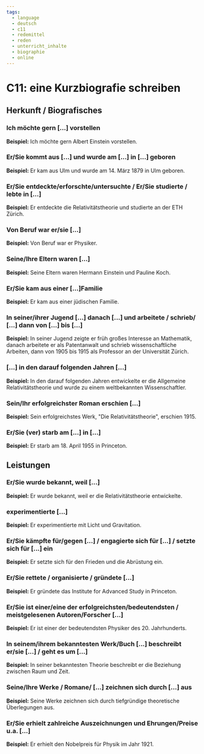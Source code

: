 ```yaml
---
tags:
  - language
  - deutsch
  - c11
  - redemittel
  - reden
  - unterricht_inhalte
  - biographie
  - online
---
```



# C11: eine Kurzbiografie schreiben

## Herkunft / Biografisches

### Ich möchte gern [...] vorstellen

__Beispiel:__ Ich möchte gern Albert Einstein vorstellen.

### Er/Sie kommt aus [...] und wurde am [...] in [...] geboren

__Beispiel:__ Er kam aus Ulm und wurde am 14. März 1879 in Ulm geboren.

### Er/Sie entdeckte/erforschte/untersuchte / Er/Sie studierte / lebte in [...]

__Beispiel:__ Er entdeckte die Relativitätstheorie und studierte an der ETH Zürich.

### Von Beruf war er/sie [...]

__Beispiel:__ Von Beruf war er Physiker.

### Seine/Ihre Eltern waren [...]

__Beispiel:__ Seine Eltern waren Hermann Einstein und Pauline Koch.

### Er/Sie kam aus einer [...]Familie

__Beispiel:__ Er kam aus einer jüdischen Familie.

### In seiner/ihrer Jugend [...] danach [...] und arbeitete / schrieb/ [...] dann von [...] bis [...]

__Beispiel:__ In seiner Jugend zeigte er früh großes Interesse an Mathematik, danach arbeitete er als Patentanwalt und schrieb wissenschaftliche Arbeiten, dann von 1905 bis 1915 als Professor an der Universität Zürich.

### [...] in den darauf folgenden Jahren [...]

__Beispiel:__ In den darauf folgenden Jahren entwickelte er die Allgemeine Relativitätstheorie und wurde zu einem weltbekannten Wissenschaftler.

### Sein/Ihr erfolgreichster Roman erschien [...]

__Beispiel:__ Sein erfolgreichstes Werk, "Die Relativitätstheorie", erschien 1915.

### Er/Sie (ver) starb am [...] in [...]

__Beispiel:__ Er starb am 18. April 1955 in Princeton.

## Leistungen

### Er/Sie wurde bekannt, weil [...]

__Beispiel:__ Er wurde bekannt, weil er die Relativitätstheorie entwickelte.

### experimentierte [...]

__Beispiel:__ Er experimentierte mit Licht und Gravitation.

### Er/Sie kämpfte für/gegen [...] / engagierte sich für [...] / setzte sich für [...] ein

__Beispiel:__ Er setzte sich für den Frieden und die Abrüstung ein.

### Er/Sie rettete / organisierte / gründete [...]

__Beispiel:__ Er gründete das Institute for Advanced Study in Princeton.

### Er/Sie ist einer/eine der erfolgreichsten/bedeutendsten / meistgelesenen Autoren/Forscher [...]

__Beispiel:__ Er ist einer der bedeutendsten Physiker des 20. Jahrhunderts.

### In seinem/ihrem bekanntesten Werk/Buch [...] beschreibt er/sie [...] / geht es um [...]

__Beispiel:__ In seiner bekanntesten Theorie beschreibt er die Beziehung zwischen Raum und Zeit.

### Seine/Ihre Werke / Romane/ [...] zeichnen sich durch [...] aus

__Beispiel:__ Seine Werke zeichnen sich durch tiefgründige theoretische Überlegungen aus.

### Er/Sie erhielt zahlreiche Auszeichnungen und Ehrungen/Preise u.a. [...]

__Beispiel:__ Er erhielt den Nobelpreis für Physik im Jahr 1921.
